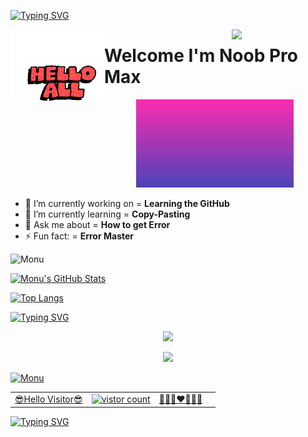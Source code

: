 [![Typing SVG](https://readme-typing-svg.herokuapp.com?font=futura&color=%23F71C13&size=40&center=true&vCenter=true&width=500&height=80&lines=Hello+Everyone%F0%9F%8E%89%F0%9F%8E%89;It's+Me+Monu%F0%9F%A5%B0)](https://git.io/typing-svg)

<img src="https://github.com/monu70152/monu70152/blob/main/assets/helloall-hello.gif" width="150" align="left">
<img src="https://github.com/monu70152/monu70152/blob/main/assets/indian-flag-15.gif%20(320%C3%97200).gif" align="right" width="150"></p>
<h1>Welcome I'm Noob Pro Max</h1>
<p align="center"><img src="https://github.com/monu70152/monu70152/blob/main/assets/monu.gif" width="50%"></p>


- 🔭 I’m currently working on = **Learning the GitHub**
- 🌱 I’m currently learning = **Copy-Pasting**
- 💬 Ask me about = **How to get Error**
- ⚡ Fun fact: = **Error Master**

![Monu](https://github-profile-summary-cards.vercel.app/api/cards/profile-details?username=Monu70152&theme=vue)


[![Monu's GitHub Stats](https://github-readme-stats.vercel.app/api?username=monu70152&count_private=true&theme=aura&show_icons=true&include_all_commits=tru&title_color=008000&text_color=0000FF&icon_color=FF0000&border_radius=18&border_color=FFA500&bg_color=FFFFFF,FFA500,FFFFFF,008000)](https://github.com/monu70152)


[![Top Langs](https://github-readme-stats.vercel.app/api/top-langs/?username=monu70152&layout=compact&theme=chartreuse-light&&bg_color=FFFFFF,FFA500,FFFFFF,008000&langs_count=15)](https://github.com/monu70152/github-readme-stats)                                                                                                                      


[![Typing SVG](https://readme-typing-svg.herokuapp.com?font=futura&color=%230CB5B6&size=30&center=true&vCenter=true&width=300&height=80&lines=Contact+Me%F0%9F%93%9E)](https://git.io/typing-svg)

<p align='center'>
<a href="https://t.me/Monu_ohlyan/">
<img src="https://img.shields.io/badge/Telegram-2CA5E0?style=for-the-badge&logo=telegram&logoColor=white&style=round" width="150" />
 <p align='center'>
  <a href="https://instagram.com/_monu70152">
   <img src="https://img.shields.io/badge/Instagram-ff0300?style=for-the-badge&logo=instagram&logoColor=white&style=round" width="150" />
 
![Monu](https://github-profile-summary-cards.vercel.app/api/cards/productive-time?username=Monu70152&theme=vue)
 
 <table
  <tr
    <h3 align="center"> 
    <td>😎Hello Visitor😎</td>
    <td><img src="https://profile-counter.glitch.me/monu70152/count.svg" alt="vistor count" height="30"/></td>
    <td>🥰🥰🥰♥🥰🥰🥰<td>
   </h3>
  </tr>
</table>

 
[![Typing SVG](https://readme-typing-svg.herokuapp.com?font=futura&color=%23F007F7&size=80&duration=6000&center=true&vCenter=true&width=1000&height=200&lines=Thanks+For+Visiting%F0%9F%91%8F;Have+A+Good+Day%E2%98%80%EF%B8%8F)](https://git.io/typing-svg)
